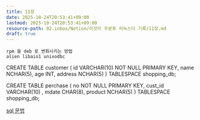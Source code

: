 ```yaml
---
title: 11장
date: 2025-10-24T20:53:41+09:00
lastmod: 2025-10-24T20:53:41+09:00
resource-path: 02.inbox/Notion/이것이 우분투 리눅스다 기록/11장.md
draft: true
---
```

```
rpm 을 deb 로 변화시키는 방법
alien libaio1 unixodbc
```

CREATE TABLE customer ( id VARCHAR(10) NOT NULL PRIMARY KEY, name NCHAR(5), age INT, address NCHAR(5) ) TABLESPACE shopping_db;

  

CREATE TABLE perchase ( no NOT NULL PRIMARY KEY, cust_id VARCHAR(10) , mdate CHAR(8), product NCHAR(5) ) TABLESPACE shopping_db;

  

[sql 문법](sql%20문법.md)
